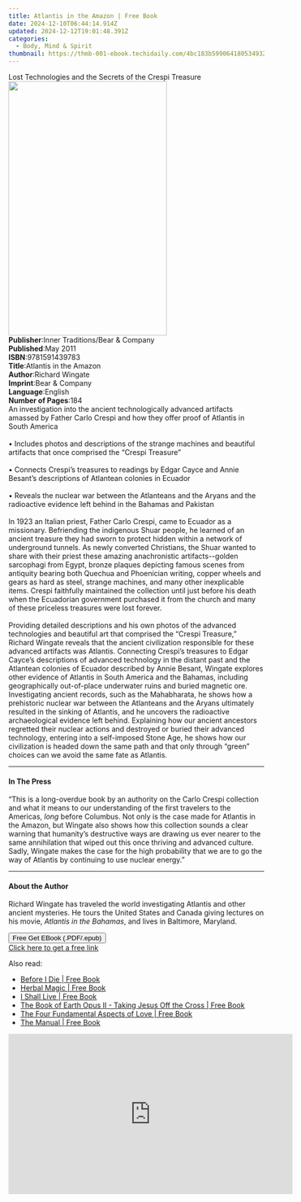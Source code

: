 ```yaml
---
title: Atlantis in the Amazon | Free Book
date: 2024-12-10T06:44:14.914Z
updated: 2024-12-12T19:01:48.391Z
categories:
  - Body, Mind & Spirit
thumbnail: https://thmb-001-ebook.techidaily.com/4bc183b5990641805349328a645414cf5f40c7c80e8acda9defd8df7cda6b0f0.jpg
---
```

<main id="book-container">
  <div class="flex flex-col">
    <div class="book-brief flex-1 py-6 px-4 sm:p-6 md:py-10 md:px-8">
      <!-- brief-->
      <div class="book-brief-main">
        Lost Technologies and the Secrets of the Crespi Treasure
      </div>
    </div>
    <div
      class="book-meta-info flex-1 grid gap-4 col-start-1 col-end-3 row-start-1 sm:mb-6 sm:grid-cols-4 lg:gap-6 lg:col-start-2 lg:row-end-6 lg:row-span-6 lg:mb-0"
    >
      <div
        class="book-meta-info-left place-content-center mt-4 p-4 text-sm leading-6 col-start-2 col-span-2 dark:text-slate-400"
      >
        <img
          class="w-full h-500 object-cover rounded-lg sm:h-255 sm:col-span-2 lg:col-span-full"
          src="https://img-001-ebook.techidaily.com/e75a139cf9eb80ba2dc302eaf828af14d03a024bdc2a4c27be8e987c20b3d8d3.jpg"
          alt=""
          width="312"
          height="500"
        />
      </div>
      <div
        class="book-meta-info-right mt-2 col-start-1 row-start-2 col-span-3 self-center"
      >
        <!-- meta data  -->
        <div class="flex flex-col px-4 md:px-8">
          <div class="flex-1">
            <strong>Publisher</strong>:<span class="px-2"
              >Inner Traditions/Bear &amp; Company</span
            >
          </div>
          <div class="flex-1">
            <strong>Published</strong>:<span class="px-2">May 2011</span>
          </div>
          <div class="flex-1">
            <strong>ISBN</strong>:<span class="px-2">9781591439783</span>
          </div>
          <div class="flex-1">
            <strong>Title</strong>:<span class="px-2"
              >Atlantis in the Amazon</span
            >
          </div>
          <div class="flex-1">
            <strong>Author</strong>:<span class="px-2">Richard Wingate</span>
          </div>
          <div class="flex-1">
            <strong>Imprint</strong>:<span class="px-2"
              >Bear &amp; Company</span
            >
          </div>
          <div class="flex-1">
            <strong>Language</strong>:<span class="px-2">English</span>
          </div>
          <div class="flex-1">
            <strong>Number of Pages</strong>:<span class="px-2">184</span>
          </div>
        </div>
      </div>
    </div>
    <div class="book-description flex-1 py-6 px-4 sm:p-6 md:py-10 md:px-8">
      <div class="book-description-main">
        <div accordion-content="" id="description">
          An investigation into the ancient technologically advanced artifacts
          amassed by Father Carlo Crespi and how they offer proof of Atlantis in
          South America <br />
          <br />• Includes photos and descriptions of the strange machines and
          beautiful artifacts that once comprised the “Crespi Treasure” <br />
          <br />• Connects Crespi’s treasures to readings by Edgar Cayce and
          Annie Besant’s descriptions of Atlantean colonies in Ecuador <br />
          <br />• Reveals the nuclear war between the Atlanteans and the Aryans
          and the radioactive evidence left behind in the Bahamas and Pakistan
          <br />
          <br />In 1923 an Italian priest, Father Carlo Crespi, came to Ecuador
          as a missionary. Befriending the indigenous Shuar people, he learned
          of an ancient treasure they had sworn to protect hidden within a
          network of underground tunnels. As newly converted Christians, the
          Shuar wanted to share with their priest these amazing anachronistic
          artifacts--golden sarcophagi from Egypt, bronze plaques depicting
          famous scenes from antiquity bearing both Quechua and Phoenician
          writing, copper wheels and gears as hard as steel, strange machines,
          and many other inexplicable items. Crespi faithfully maintained the
          collection until just before his death when the Ecuadorian government
          purchased it from the church and many of these priceless treasures
          were lost forever. <br />
          <br />Providing detailed descriptions and his own photos of the
          advanced technologies and beautiful art that comprised the “Crespi
          Treasure,” Richard Wingate reveals that the ancient civilization
          responsible for these advanced artifacts was Atlantis. Connecting
          Crespi’s treasures to Edgar Cayce’s descriptions of advanced
          technology in the distant past and the Atlantean colonies of Ecuador
          described by Annie Besant, Wingate explores other evidence of Atlantis
          in South America and the Bahamas, including geographically
          out-of-place underwater ruins and buried magnetic ore. Investigating
          ancient records, such as the Mahabharata, he shows how a prehistoric
          nuclear war between the Atlanteans and the Aryans ultimately resulted
          in the sinking of Atlantis, and he uncovers the radioactive
          archaeological evidence left behind. Explaining how our ancient
          ancestors regretted their nuclear actions and destroyed or buried
          their advanced technology, entering into a self-imposed Stone Age, he
          shows how our civilization is headed down the same path and that only
          through “green” choices can we avoid the same fate as Atlantis.
        </div>
        <div class="accordion-fader"></div>
      </div>
    </div>
    <div class="book-excerpts flex-1 py-6 px-4 sm:p-6 md:py-10 md:px-8">
      <!-- excerpts-->
      <div class="book-excerpts-main">
        <hr />
        <h4 class="placeholder placeholder-heading">
          <span>In The Press</span>
        </h4>
        <p>
          “This is a long-overdue book by an authority on the Carlo Crespi
          collection and what it means to our understanding of the first
          travelers to the Americas, <i>long</i> before Columbus. Not only is
          the case made for Atlantis in the Amazon, but Wingate also shows how
          this collection sounds a clear warning that humanity’s destructive
          ways are drawing us ever nearer to the same annihilation that wiped
          out this once thriving and advanced culture. Sadly, Wingate makes the
          case for the high probability that we are to go the way of Atlantis by
          continuing to use nuclear energy.”
        </p>
      </div>
    </div>
    <div class="book-about-author flex-1 py-6 px-4 sm:p-6 md:py-10 md:px-8">
      <!-- about author-->
      <div class="book-main-author-main">
        <hr />
        <h4 class="placeholder placeholder-heading">
          <span>About the Author</span>
        </h4>
        <p>
          Richard Wingate has traveled the world investigating Atlantis and
          other ancient mysteries. He tours the United States and Canada giving
          lectures on his movie, <i>Atlantis in the Bahamas</i>, and lives in
          Baltimore, Maryland.
        </p>
      </div>
    </div>
    <div class="book-free-get flex-1 py-6 px-4 sm:p-6 md:py-10 md:px-8">
      <button
        id="btn-free-get"
        class="bg-blue-500 hover:bg-blue-700 text-white font-bold py-2 px-4 rounded"
      >
        Free Get EBook (.PDF/.epub)
      </button>
      <div id="countdown-display" class="px-2 text-lg mt-2"></div>
      <a
        id="free-link"
        class="hidden bg-blue-500 hover:bg-blue-700 text-white font-bold py-2 px-4 rounded"
        href="https://www.ebooks.com/en-us/book/95782482/atlantis-in-the-amazon/richard-wingate/"
        target="_blank"
        >Click here to get a free link</a
      >
    </div>
    <script>
      let countdownTime = 0;
      let countdownInterval = null;
      document
        .getElementById('btn-free-get')
        .addEventListener('click', startCountdown);
      function startCountdown() {
        countdownTime = new Date().getTime() + 60000 * 3;
        countdownInterval = setInterval(updateCountdown, 1000);
        document.getElementById('btn-free-get').disabled = true;
        document
          .getElementById('btn-free-get')
          .classList.add('bg-gray-500', 'cursor-not-allowed');
      }
      function updateCountdown() {
        let currentTime = new Date().getTime();
        let timeLeft = countdownTime - currentTime;
        let secondsLeft = Math.floor(timeLeft / 1000);
        document.getElementById('countdown-display').innerHTML =
          `Remaining time: ${secondsLeft} seconds.`;
        if (secondsLeft <= 0) {
          clearInterval(countdownInterval);
          document.getElementById('btn-free-get').classList.add('hidden');
          document.getElementById('free-link').classList.remove('hidden');
          document.getElementById('countdown-display').innerHTML = '';
        }
      }
    </script>
  </div>
</main>

<ins class="adsbygoogle"
      style="display:block"
      data-ad-client="ca-pub-7571918770474297"
      data-ad-slot="8358498916"
      data-ad-format="auto"
      data-full-width-responsive="true"></ins>
    

<span class="atpl-alsoreadstyle">Also read:</span>
<div><ul>
<li><a href="https://novels-ebooks.techidaily.com/210252385-9781662424359-before-i-die/"><u>Before I Die | Free Book</u></a></li>
<li><a href="https://novels-ebooks.techidaily.com/210252504-9780760370582-herbal-magic/"><u>Herbal Magic | Free Book</u></a></li>
<li><a href="https://novels-ebooks.techidaily.com/210252419-9781990175015-i-shall-live/"><u>I Shall Live | Free Book</u></a></li>
<li><a href="https://novels-ebooks.techidaily.com/210252443-9781638482437-the-book-of-earth-opus-ii-taking-jesus-off-the-cross/"><u>The Book of Earth Opus II - Taking Jesus Off the Cross | Free Book</u></a></li>
<li><a href="https://novels-ebooks.techidaily.com/210252428-9781945252884-the-four-fundamental-aspects-of-love/"><u>The Four Fundamental Aspects of Love | Free Book</u></a></li>
<li><a href="https://novels-ebooks.techidaily.com/210252467-9781734337853-the-manual/"><u>The Manual | Free Book</u></a></li>
</ul></div>

<!-- affiliate ads begin -->
<iframe width="560" height="315" src="https://www.youtube.com/embed/Vca--yEhtdo?si=7ijqjyP-oi3LYze1" title="YouTube video player" frameborder="0" allow="accelerometer; autoplay; clipboard-write; encrypted-media; gyroscope; picture-in-picture; web-share" referrerpolicy="strict-origin-when-cross-origin" allowfullscreen></iframe>
<!-- affiliate ads end -->

